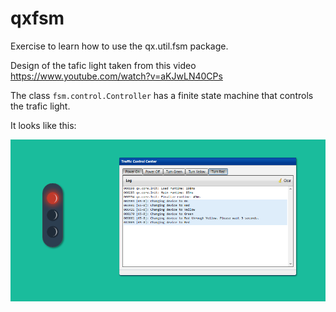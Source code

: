 # qxfsm

Exercise to learn how to use the qx.util.fsm package. 

Design of the tafic light taken from this video https://www.youtube.com/watch?v=aKJwLN40CPs

The class `fsm.control.Controller` has a finite state machine that controls the trafic light.

It looks like this:

![looks_like_this](https://github.com/voger/qfsm/blob/master/screenshoot/light.png)


